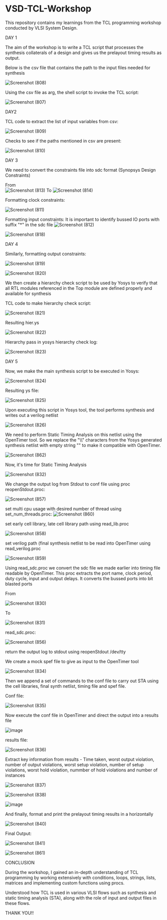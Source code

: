 # VSD-TCL-Workshop

This repository contains my learnings from the TCL programming workshop conducted by VLSI System Design.

DAY 1

The aim of the workshop is to write a TCL script that processes the synthesis collaterals of a design and gives us the prelayout timing results as output.

Below is the csv file that contains the path to the input files needed for synthesis

![Screenshot (808)](https://github.com/user-attachments/assets/fbabf856-8bbd-4a30-9474-34ccfd0768c8)

Using the csv file as arg, the shell script to invoke the TCL script:

![Screenshot (807)](https://github.com/user-attachments/assets/cc78cc4f-6612-4e6f-a085-fddc7ceda121)

DAY2

TCL code to extract the list of input variables from csv:

![Screenshot (809)](https://github.com/user-attachments/assets/820924be-6cef-4f33-beac-b2cd2349c4d9)

Checks to see if the paths mentioned in csv are present:

![Screenshot (810)](https://github.com/user-attachments/assets/6d7d9778-acb3-47de-93a2-5421cd90384e)

DAY 3

We need to convert the constraints file into sdc format (Synopsys Design Constraints)

From   
                                        ![Screenshot (813)](https://github.com/user-attachments/assets/146d0dd7-3d50-4cc7-bacf-abafb9d41c26)
To
                                        ![Screenshot (814)](https://github.com/user-attachments/assets/acc9e19f-a6b4-4c0d-8afe-81f4431682e8)

Formatting clock constraints:

![Screenshot (811)](https://github.com/user-attachments/assets/dad87765-02ed-445e-8876-74453b7f20ce)

Formatting input constraints:
It is important to identify bussed IO ports with suffix "*" in the sdc file 
![Screenshot (812)](https://github.com/user-attachments/assets/a743049b-e1c4-4d53-ab45-9d3e457135b8)

 ![Screenshot (818)](https://github.com/user-attachments/assets/dbced72d-2380-4f8b-aa70-0d70ec8b8f03)

DAY 4

Similarly, formatting output constraints:

![Screenshot (819)](https://github.com/user-attachments/assets/5193a9bd-7bec-439f-a11f-0075dc42d035)

![Screenshot (820)](https://github.com/user-attachments/assets/e4ec68d6-1b95-462a-aac6-7d4f92e658b9)

We then create a hierarchy check script to be used by Yosys to verify that all RTL modules referenced in the Top module are defined properly and available for synthesis

TCL code to make hierarchy check script:

![Screenshot (821)](https://github.com/user-attachments/assets/f521d200-6e9b-4359-9bec-08e5b9ca4cdf)

Resulting hier.ys 

![Screenshot (822)](https://github.com/user-attachments/assets/b639345a-aed4-41b2-a100-be8ca60563c4)

Hierarchy pass in yosys hierarchy check log:

![Screenshot (823)](https://github.com/user-attachments/assets/940cc5c2-27e4-4726-8946-c4f44cd62763)

DAY 5

Now, we make the main synthesis script to be executed in Yosys:

![Screenshot (824)](https://github.com/user-attachments/assets/e9b58a60-82b3-44c8-bd18-73b5c611afb6)

Resulting ys file:

![Screenshot (825)](https://github.com/user-attachments/assets/89f17baf-dc5d-4da0-8550-e99445ec5be9)


Upon executing this script in Yosys tool, the tool performs synthesis and writes out a verilog netlist

![Screenshot (826)](https://github.com/user-attachments/assets/d50e11cd-e438-4af4-b5bb-375b1c8a4d64)

We need to perform Static Timing Analysis on this netlist using the OpenTimer tool. 
So we replace the "\\\\" characters from the Yosys generated synthesis netlist with empty string "" to make it compatible with OpenTimer.

![Screenshot (862)](https://github.com/user-attachments/assets/49335264-3d2c-4010-a234-240903fc7f46)


Now, it's time for Static Timing Analysis

![Screenshot (832)](https://github.com/user-attachments/assets/b48790db-ff19-4d52-b769-a7ea955de130)


We change the output log from Stdout to conf file using proc reopenStdout.proc:

![Screenshot (857)](https://github.com/user-attachments/assets/20ffa1a8-26b7-4f1c-af21-41fd5a26ab74)


set multi cpu usage with desired number of thread using set_num_threads.proc:
![Screenshot (860)](https://github.com/user-attachments/assets/bf8f8063-cb8f-4498-8aa9-f1b9cf39e629)


set early cell library, late cell library path using read_lib.proc

![Screenshot (858)](https://github.com/user-attachments/assets/27c75d6a-21c4-4448-ae9d-eb35d0ca44e1)


set verilog path (final synthesis netlist to be read into OpenTimer using read_verilog.proc

![Screenshot (859)](https://github.com/user-attachments/assets/2065e913-f287-42c7-891a-b5dcd23d688e)


Using read_sdc.proc we convert the sdc file we made earlier into timing file readable by OpenTimer. This proc extracts the port name, clock period, duty cycle, input and output delays. It converts the bussed ports into bit blasted ports

From

![Screenshot (830)](https://github.com/user-attachments/assets/0a61a166-7114-4b86-9ed4-af8733490d11)

To

![Screenshot (831)](https://github.com/user-attachments/assets/64e7d14a-64f5-440c-8ebe-740f1df505ff)

read_sdc.proc:

![Screenshot (856)](https://github.com/user-attachments/assets/9e9cb012-d357-4e97-ac12-941875d8392b)


return the output log to stdout using reopenStdout /dev/tty

We create a mock spef file to give as input to the OpenTimer tool

![Screenshot (834)](https://github.com/user-attachments/assets/4cdef6f6-8bfc-4eed-b1ce-74928b18789d)

Then we append a set of commands to the conf file to carry out STA using the cell libraries, final synth netlist, timing file and spef file.

Conf file:

![Screenshot (835)](https://github.com/user-attachments/assets/0c84c34b-ed24-4e06-8a9a-a9cfcd80655a)


Now execute the conf file in OpenTimer and direct the output into a results file

![image](https://github.com/user-attachments/assets/3deaed29-9b8c-421f-b8a9-b324dbf68185)

results file:

![Screenshot (836)](https://github.com/user-attachments/assets/89ebb8f3-e604-4a18-bee8-aba70d431dc4)

Extract key information from results - Time taken, worst output violation, number of output violations, worst setup violation, number of setup violations, worst hold violation, nummber of hold violations and number of instances

![Screenshot (837)](https://github.com/user-attachments/assets/68ea57ce-78c2-4342-88b4-2df35a7b17f0)

![Screenshot (838)](https://github.com/user-attachments/assets/cba03aad-7007-4092-9915-f05a91c0eac7)

![image](https://github.com/user-attachments/assets/205329b5-66b0-4d35-9448-073988872d23)

And finally, format and print the prelayout timing results in a horizontally

![Screenshot (840)](https://github.com/user-attachments/assets/848281a6-8208-4b7c-9fc6-f701ce9f05ff)

Final Output:

![Screenshot (841)](https://github.com/user-attachments/assets/a02056e6-e60e-440d-8b39-83167378a4e3)

![Screenshot (861)](https://github.com/user-attachments/assets/18d523fe-8a14-4c1b-8312-66f2913dca3e)


CONCLUSION

During the workshop, I gained an in-depth understanding of TCL programming by working extensively with conditions, loops, strings, lists, matrices and implementing custom functions using procs.

Understood how TCL is used in various VLSI flows such as synthesis and static timing analysis (STA), along with the role of input and output files in these flows.

THANK YOU!!
